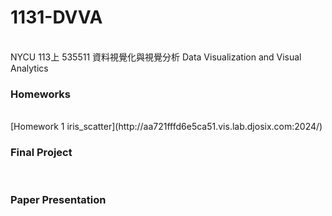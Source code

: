 <h1>1131-DVVA</h1>
<br/>
NYCU 113上 535511 資料視覺化與視覺分析 Data Visualization and Visual Analytics
<br/>
<h3>Homeworks</h3>
<br/>
[Homework 1 iris_scatter](http://aa721fffd6e5ca51.vis.lab.djosix.com:2024/)
<br/>
<h3>Final Project</h3>
<br/>
<h3>Paper Presentation</h3>
<br/>
